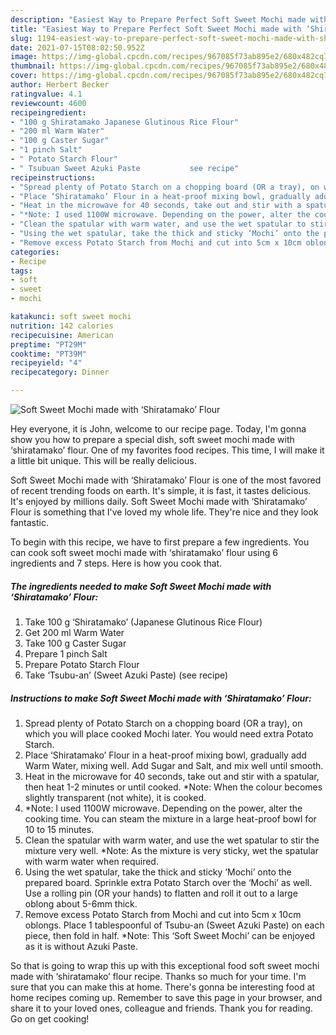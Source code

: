 ```yaml
---
description: "Easiest Way to Prepare Perfect Soft Sweet Mochi made with ‘Shiratamako’ Flour"
title: "Easiest Way to Prepare Perfect Soft Sweet Mochi made with ‘Shiratamako’ Flour"
slug: 1194-easiest-way-to-prepare-perfect-soft-sweet-mochi-made-with-shiratamako-flour
date: 2021-07-15T08:02:50.952Z
image: https://img-global.cpcdn.com/recipes/967085f73ab895e2/680x482cq70/soft-sweet-mochi-made-with-shiratamako-flour-recipe-main-photo.jpg
thumbnail: https://img-global.cpcdn.com/recipes/967085f73ab895e2/680x482cq70/soft-sweet-mochi-made-with-shiratamako-flour-recipe-main-photo.jpg
cover: https://img-global.cpcdn.com/recipes/967085f73ab895e2/680x482cq70/soft-sweet-mochi-made-with-shiratamako-flour-recipe-main-photo.jpg
author: Herbert Becker
ratingvalue: 4.1
reviewcount: 4600
recipeingredient:
- "100 g Shiratamako Japanese Glutinous Rice Flour"
- "200 ml Warm Water"
- "100 g Caster Sugar"
- "1 pinch Salt"
- " Potato Starch Flour"
- " Tsubuan Sweet Azuki Paste           see recipe"
recipeinstructions:
- "Spread plenty of Potato Starch on a chopping board (OR a tray), on which you will place cooked Mochi later. You would need extra Potato Starch."
- "Place ‘Shiratamako’ Flour in a heat-proof mixing bowl, gradually add Warm Water, mixing well. Add Sugar and Salt, and mix well until smooth."
- "Heat in the microwave for 40 seconds, take out and stir with a spatular, then heat 1-2 minutes or until cooked. *Note: When the colour becomes slightly transparent (not white), it is cooked."
- "*Note: I used 1100W microwave. Depending on the power, alter the cooking time. You can steam the mixture in a large heat-proof bowl for 10 to 15 minutes."
- "Clean the spatular with warm water, and use the wet spatular to stir the mixture very well. *Note: As the mixture is very sticky, wet the spatular with warm water when required."
- "Using the wet spatular, take the thick and sticky ‘Mochi’ onto the prepared board. Sprinkle extra Potato Starch over the ‘Mochi’ as well. Use a rolling pin (OR your hands) to flatten and roll it out to a large oblong about 5-6mm thick."
- "Remove excess Potato Starch from Mochi and cut into 5cm x 10cm oblongs. Place 1 tablespoonful of Tsubu-an (Sweet Azuki Paste) on each piece, then fold in half. *Note: This ‘Soft Sweet Mochi’ can be enjoyed as it is without Azuki Paste."
categories:
- Recipe
tags:
- soft
- sweet
- mochi

katakunci: soft sweet mochi 
nutrition: 142 calories
recipecuisine: American
preptime: "PT29M"
cooktime: "PT39M"
recipeyield: "4"
recipecategory: Dinner

---
```



![Soft Sweet Mochi made with ‘Shiratamako’ Flour](https://img-global.cpcdn.com/recipes/967085f73ab895e2/680x482cq70/soft-sweet-mochi-made-with-shiratamako-flour-recipe-main-photo.jpg)

Hey everyone, it is John, welcome to our recipe page. Today, I'm gonna show you how to prepare a special dish, soft sweet mochi made with ‘shiratamako’ flour. One of my favorites food recipes. This time, I will make it a little bit unique. This will be really delicious.

Soft Sweet Mochi made with ‘Shiratamako’ Flour is one of the most favored of recent trending foods on earth. It's simple, it is fast, it tastes delicious. It's enjoyed by millions daily. Soft Sweet Mochi made with ‘Shiratamako’ Flour is something that I've loved my whole life. They're nice and they look fantastic.




To begin with this recipe, we have to first prepare a few ingredients. You can cook soft sweet mochi made with ‘shiratamako’ flour using 6 ingredients and 7 steps. Here is how you cook that.

<!--inarticleads1-->

##### The ingredients needed to make Soft Sweet Mochi made with ‘Shiratamako’ Flour:

1. Take 100 g ‘Shiratamako’ (Japanese Glutinous Rice Flour)
1. Get 200 ml Warm Water
1. Take 100 g Caster Sugar
1. Prepare 1 pinch Salt
1. Prepare  Potato Starch Flour
1. Take  ‘Tsubu-an’ (Sweet Azuki Paste)           (see recipe)




<!--inarticleads2-->

##### Instructions to make Soft Sweet Mochi made with ‘Shiratamako’ Flour:

1. Spread plenty of Potato Starch on a chopping board (OR a tray), on which you will place cooked Mochi later. You would need extra Potato Starch.
1. Place ‘Shiratamako’ Flour in a heat-proof mixing bowl, gradually add Warm Water, mixing well. Add Sugar and Salt, and mix well until smooth.
1. Heat in the microwave for 40 seconds, take out and stir with a spatular, then heat 1-2 minutes or until cooked. *Note: When the colour becomes slightly transparent (not white), it is cooked.
1. *Note: I used 1100W microwave. Depending on the power, alter the cooking time. You can steam the mixture in a large heat-proof bowl for 10 to 15 minutes.
1. Clean the spatular with warm water, and use the wet spatular to stir the mixture very well. *Note: As the mixture is very sticky, wet the spatular with warm water when required.
1. Using the wet spatular, take the thick and sticky ‘Mochi’ onto the prepared board. Sprinkle extra Potato Starch over the ‘Mochi’ as well. Use a rolling pin (OR your hands) to flatten and roll it out to a large oblong about 5-6mm thick.
1. Remove excess Potato Starch from Mochi and cut into 5cm x 10cm oblongs. Place 1 tablespoonful of Tsubu-an (Sweet Azuki Paste) on each piece, then fold in half. *Note: This ‘Soft Sweet Mochi’ can be enjoyed as it is without Azuki Paste.




So that is going to wrap this up with this exceptional food soft sweet mochi made with ‘shiratamako’ flour recipe. Thanks so much for your time. I'm sure that you can make this at home. There's gonna be interesting food at home recipes coming up. Remember to save this page in your browser, and share it to your loved ones, colleague and friends. Thank you for reading. Go on get cooking!

